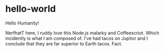 # hello-world

Hello Humanity!

NerfhatT here, I ruddy love this Node.js malarky and Coffeescriot. Which incidently is what I am composed of. 
I've had tacos on Jupitor and I conclude that they are far superior to Earth tacos.
Fact.
